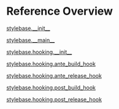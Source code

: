 
# Reference Overview

[stylebase.\_\_init\_\_](https://github.com/pyrustic/stylebase/blob/master/docs/reference/content/stylebase.\_\_init\_\_.md) 
<br>
 

[stylebase.\_\_main\_\_](https://github.com/pyrustic/stylebase/blob/master/docs/reference/content/stylebase.\_\_main\_\_.md) 
<br>
 

[stylebase.hooking.\_\_init\_\_](https://github.com/pyrustic/stylebase/blob/master/docs/reference/content/stylebase.hooking.\_\_init\_\_.md) 
<br>
 

[stylebase.hooking.ante\_build\_hook](https://github.com/pyrustic/stylebase/blob/master/docs/reference/content/stylebase.hooking.ante\_build\_hook.md) 
<br>
 

[stylebase.hooking.ante\_release\_hook](https://github.com/pyrustic/stylebase/blob/master/docs/reference/content/stylebase.hooking.ante\_release\_hook.md) 
<br>
 

[stylebase.hooking.post\_build\_hook](https://github.com/pyrustic/stylebase/blob/master/docs/reference/content/stylebase.hooking.post\_build\_hook.md) 
<br>
 

[stylebase.hooking.post\_release\_hook](https://github.com/pyrustic/stylebase/blob/master/docs/reference/content/stylebase.hooking.post\_release\_hook.md) 
<br>
 
